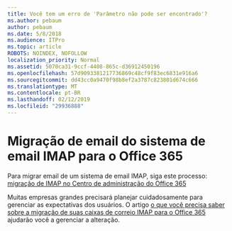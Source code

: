 ```yaml
---
title: Você tem um erro de 'Parâmetro não pode ser encontrado'?
ms.author: pebaum
author: pebaum
ms.date: 5/8/2018
ms.audience: ITPro
ms.topic: article
ROBOTS: NOINDEX, NOFOLLOW
localization_priority: Normal
ms.assetid: 5070ca31-9ccf-4408-865c-d36912450196
ms.openlocfilehash: 57d9093381217736869c48cf9f83ec6831e916a6
ms.sourcegitcommit: dd43cc0a9470f98b8ef2a3787c823801d674c666
ms.translationtype: MT
ms.contentlocale: pt-BR
ms.lasthandoff: 02/12/2019
ms.locfileid: "29936888"
---
```

# <a name="migrating-email-from-imap-email-system-to-office-365"></a>Migração de email do sistema de email IMAP para o Office 365

Para migrar email de um sistema de email IMAP, siga este processo: [migração de IMAP no Centro de administração do Office 365](https://support.office.com/article/4682f2e4-f720-4868-91ab-207f5b0c325d)
  
Muitas empresas grandes precisará planejar cuidadosamente para gerenciar as expectativas dos usuários. O artigo [o que você precisa saber sobre a migração de suas caixas de correio IMAP para o Office 365](https://support.office.com/article/3fe19996-29bc-4879-aab9-5a622b2f1481) ajudarão você a gerenciar a alteração. 
  

